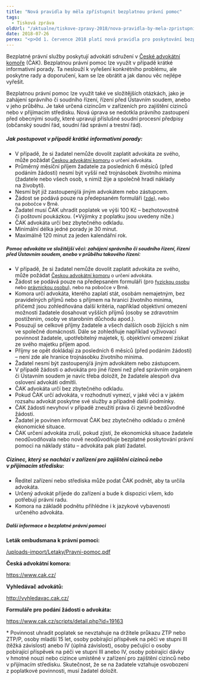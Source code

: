 ```yaml
---
title: "Nová pravidla by měla zpřístupnit bezplatnou právní pomoc"
tags:
  - Tisková zpráva
oldUrl: "/aktualne/tiskove-zpravy-2018/nova-pravidla-by-mela-zpristupnit-bezplatnou-pravni-pomoc"
date: 2018-07-26
perex: "<p>Od 1. července 2018 platí nová pravidla pro poskytování bezplatné právní pomoci. Ta by měla být nyní dostupnější. Zatímco doposud byla bezplatná právní pomoc poskytována obvykle v maximální délce 15 minut, od 1. července se může jednat až o 120 minut ročně. Bezplatná právní pomoc je určena těm, kdo si služby advokáta nemohou z finančních důvodů dovolit. Tuto skutečnost však musí prokázat.</p>"
---
```


<!-- imported from the old website -->

<p>Bezplatné právní služby poskytují advokáti sdružení v <a href="https://www.cak.cz/scripts/detail.php?id=326/" target="_blank">České advokátní komoře</a> (ČAK). Bezplatnou právní pomoc lze využít v případě krátké informativní porady. Ta neslouží k vyřešení konkrétního problému, ale poskytne rady a doporučení, kam se lze obrátit a jak danou věc nejlépe vyřešit.</p> <p>Bezplatnou právní pomoc lze využít také ve složitějších otázkách, jako je zahájení správního či soudního řízení, řízení před Ústavním soudem, anebo v jeho průběhu. Je také určená cizincům v zařízeních pro zajištění cizinců nebo v přijímacím středisku. Nová úprava se nedotkla právního zastoupení před obecnými soudy, které upravují příslušné soudní procesní předpisy (občanský soudní řád, soudní řád správní a trestní řád).</p> <h5>Jak postupovat v případě krátké informativní porady:</h5> <p></p><ul><li>V případě, že si žadatel nemůže dovolit zaplatit advokáta ze svého, může požádat <a href="https://www.cak.cz/scripts/detail.php?id=2617" style="font-size: 12.8px;">Českou advokátní komoru</a><span style="font-size: 12.8px;"> o určení advokáta.</span></li><li>Průměrný měsíční příjem žadatele za posledních 6 měsíců (před podáním žádosti) nesmí být vyšší než trojnásobek životního minima (žadatele nebo všech osob, s nimiž žije a společně hradí náklady na živobytí).</li><li>Nesmí být již zastoupený/á jiným advokátem nebo zástupcem.</li><li>Žádost se podává pouze na předepsaném formuláři (<a href="https://www.cak.cz/assets/pro-verejnost/zadost-podle-ss-18a.doc" style="font-size: 12.8px;">zde</a><span style="font-size: 12.8px;">), nebo na pobočce v Brně.</span></li><li>Žadatel musí ČAK uhradit poplatek ve výši 100 Kč – bezhotovostně či poštovní poukázkou. (*Výjimky z poplatku jsou uvedeny níže.)</li><li>ČAK advokáta určí bez zbytečného odkladu.</li><li>Minimální délka jedné porady je 30 minut.</li><li>Maximálně 120 minut za jeden kalendářní rok.</li></ul><h5><span style="font-size: 12.8px;">Pomoc advokáta ve složitější věci: zahájení správního či soudního řízení, řízení před Ústavním soudem, anebo v průběhu takového řízení:</span></h5> <p></p><ul><li>V případě, že si žadatel nemůže dovolit zaplatit advokáta ze svého, může požádat <a href="https://www.cak.cz/scripts/detail.php?id=2617" style="font-size: 12.8px;">Českou advokátní komoru</a><span style="font-size: 12.8px;"> o určení advokáta.</span></li><li>Žádost se podává pouze na předepsaném formuláři (pro <a href="https://www.cak.cz/assets/pro-verejnost/zadost-podle-ss-18c-fo.doc" style="font-size: 12.8px;">fyzickou osobu</a><span style="font-size: 12.8px;"> nebo </span><a href="https://www.cak.cz/assets/pro-verejnost/zadost-podle-ss-18c-po.doc" style="font-size: 12.8px;">právnickou osobu</a><span style="font-size: 12.8px;">), nebo na pobočce v Brně.</span></li><li>Komora určí advokáta, kterého zaplatí stát, osobám nemajetným, bez pravidelných příjmů nebo s příjmem na hranici životního minima, přičemž jsou zohledňována další kritéria, například objektivní omezení možnosti žadatele dosahovat vyšších příjmů (osoby se zdravotním postižením, osoby ve starobním důchodu apod.).</li><li>Posuzují se celkové příjmy žadatele a všech dalších osob žijících s ním ve společné domácnosti. Dále se zohledňuje například vyživovací povinnost žadatele, upotřebitelný majetek, tj. objektivní omezení získat ze svého majetku příjem apod.</li><li>Příjmy se opět dokládají za posledních 6 měsíců (před podáním žádosti) – není zde ale hranice trojnásobku životního minima.</li><li>Žadatel nesmí být zastoupený/á jiným advokátem nebo zástupcem.</li><li>V případě žádosti o advokáta pro jiné řízení než před správním orgánem či Ústavním soudem je navíc třeba doložit, že žadatele alespoň dva oslovení advokáti odmítli.</li><li>ČAK advokáta určí bez zbytečného odkladu.</li><li>Pokud ČAK určí advokáta, v rozhodnutí vymezí, v jaké věci a v jakém rozsahu advokát poskytne své služby a případně další podmínky.</li><li>ČAK žádosti nevyhoví v případě zneužití práva či zjevně bezdůvodné žádosti.</li><li>Žadatel je povinen informovat ČAK bez zbytečného odkladu o změně ekonomické situace.</li><li>ČAK určení advokáta zruší, pokud zjistí, že ekonomická situace žadatele neodůvodňovala nebo nově neodůvodňuje bezplatné poskytování právní pomoci na náklady státu – advokáta pak platí žadatel.</li></ul> <h5>Cizinec, který se nachází v zařízení pro zajištění cizinců nebo v přijímacím středisku:</h5> <p></p><ul><li>Ředitel zařízení nebo střediska může podat ČAK podnět, aby ta určila advokáta.</li><li>Určený advokát přijede do zařízení a bude k dispozici všem, kdo potřebují právní radu.</li><li>Komora na základě podnětu přihlédne i k jazykové vybavenosti určeného advokáta.</li></ul><h5><span style="font-size: 12.8px;">Další informace o bezplatné právní pomoci</span></h5> <p><b>Leták ombudsmana k právní pomoci:</b></p> <p><a href="/uploads-import/Letaky/Pravni-pomoc.pdf" target="_blank">/uploads-import/Letaky/Pravni-pomoc.pdf</a></p> <p><b>Česká advokátní komora:</b></p> <p><a href="https://www.cak.cz/" target="_blank">https://www.cak.cz/</a></p> <p><b>Vyhledávač advokátů:</b></p> <p><a title="Otevření do nového okna" href="http://vyhledavac.cak.cz/" target="_blank">http://vyhledavac.cak.cz/</a> </p> <p><b>Formuláře pro podání žádosti o advokáta:</b></p> <p><a href="https://www.cak.cz/scripts/detail.php?id=19163" target="_blank">https://www.cak.cz/scripts/detail.php?id=19163</a></p> <p>* Povinnost uhradit poplatek se nevztahuje na držitele průkazu ZTP nebo ZTP/P, osoby mladší 15 let, osoby pobírající příspěvek na péči ve stupni III (těžká závislost) anebo IV (úplná závislost), osoby pečující o osoby pobírající příspěvek na péči ve stupni III anebo IV, osoby pobírající dávky v hmotné nouzi nebo cizince umístěné v zařízení pro zajištění cizinců nebo v přijímacím středisku. Skutečnost, že se na žadatele vztahuje osvobození z poplatkové povinnosti, musí žadatel doložit.</p>
